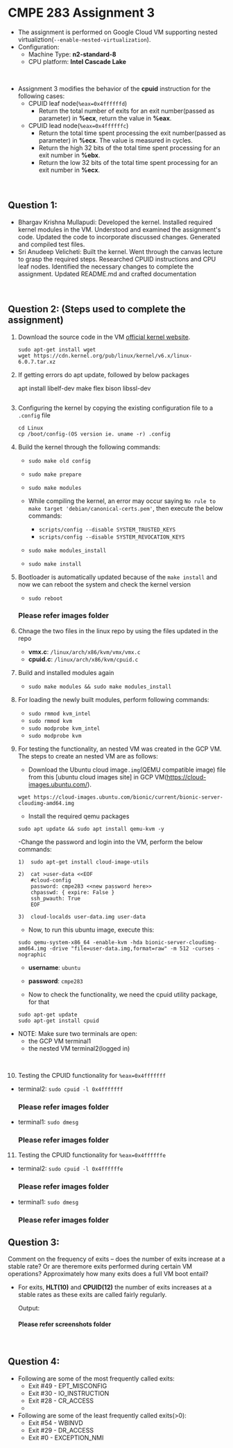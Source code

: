 # CMPE 283 Assignment 3

- The assignment is performed on Google Cloud VM supporting nested virtualiztion(`--enable-nested-virtualization`).
- Configuration:
  - Machine Type: **n2-standard-8**
  - CPU platform: **Intel Cascade Lake**

<br />

- Assignment 3 modifies the behavior of the **cpuid** instruction for the following cases:
  - CPUID leaf node(`%eax=0x4ffffffd`)
    - Return the total number of exits for an exit number(passed as parameter) in **%ecx**, return the value in **%eax**.
  - CPUID lead node(`%eax=0x4ffffffc`)
    - Return the total time spent processing the exit number(passed as parameter) in **%ecx**. The value is measured in cycles.
    - Return the high 32 bits of the total time spent processing for an exit number in **%ebx**.
    - Return the low 32 bits of the total time spent processing for an exit number in **%ecx**.

<br />

## Question 1:

- Bhargav Krishna Mullapudi:
    Developed the kernel.
    Installed required kernel modules in the VM.
    Understood and examined the assignment's code.
    Updated the code to incorporate discussed changes.
    Generated and compiled test files.
- Sri Anudeep Velicheti:
    Built the kernel.
    Went through the canvas lecture to grasp the required steps.
    Researched CPUID instructions and CPU leaf nodes.
    Identified the necessary changes to complete the assignment.
    Updated README.md and crafted documentation

<br />


## Question 2: (Steps used to complete the assignment)


1) Download the source code in the VM [official kernel website](https://www.kernel.org/).
    ```
    sudo apt-get install wget
    wget https://cdn.kernel.org/pub/linux/kernel/v6.x/linux-6.0.7.tar.xz
    ```


2) If getting errors do apt update, followed by below packages

   apt install libelf-dev make flex bison libssl-dev
    ```

3) Configuring the kernel by copying the existing configuration file to a `.config` file
    ```
   cd Linux
   cp /boot/config-(OS version ie. uname -r) .config
    ```

4) Build the kernel through the following commands:
    
    - `sudo make old config`
    - `sudo make prepare`
    - `sudo make modules`

    - While compiling the kernel, an error may occur saying `No rule to make target 'debian/canonical-certs.pem'`, then execute the below commands:
      - `scripts/config --disable SYSTEM_TRUSTED_KEYS`
      - `scripts/config --disable SYSTEM_REVOCATION_KEYS`
    - `sudo make modules_install`
    - `sudo make install`

5) Bootloader is automatically updated because of the `make install` and now we can reboot the system and check the kernel version
    - `sudo reboot`
    

    ### Please refer images folder

6) Chnage the two files in the linux repo by using the files updated in the repo
   - **vmx.c**: `/linux/arch/x86/kvm/vmx/vmx.c`
   - **cpuid.c**: `/linux/arch/x86/kvm/cpuid.c` 

7) Build and installed modules again
    - `sudo make modules && sudo make modules_install`

8) For loading the newly built modules, perform following commands:
   - `sudo rmmod kvm_intel`
   - `sudo rmmod kvm`
   - `sudo modprobe kvm_intel`
   - `sudo modprobe kvm`


  
9) For testing the functionality, an nested VM was created in the GCP VM. The steps to create an nested VM are as follows:
    - Download the Ubuntu cloud image`.img`(QEMU compatible image) file from this [ubuntu cloud images site] in GCP VM(https://cloud-images.ubuntu.com/).
    ```
    wget https://cloud-images.ubuntu.com/bionic/current/bionic-server-cloudimg-amd64.img
    ```
    - Install the required qemu packages
    ```
    sudo apt update && sudo apt install qemu-kvm -y
    ```
    -Change the password and login into the VM, perform the below commands:
    ```
    1)  sudo apt-get install cloud-image-utils

    2)  cat >user-data <<EOF
        #cloud-config
        password: cmpe283 <<new password here>>
        chpasswd: { expire: False }
        ssh_pwauth: True
        EOF

    3)  cloud-localds user-data.img user-data
    ```
    - Now, to run this ubuntu image, execute this:
    ```
    sudo qemu-system-x86_64 -enable-kvm -hda bionic-server-cloudimg-amd64.img -drive "file=user-data.img,format=raw" -m 512 -curses -nographic
    ```

    - **username**: `ubuntu`
    - **password**: `cmpe283`

    - Now to check the functionality, we need the cpuid utility package, for that
    ```
    sudo apt-get update
    sudo apt-get install cpuid
    ```

  - NOTE: Make sure two terminals are open:
      - the GCP VM terminal1
      - the nested VM terminal2(logged in)

<br />

10) Testing the CPUID functionality for `%eax=0x4fffffff`
  - terminal2: `sudo cpuid -l 0x4fffffff`
    ### Please refer images folder
  - terminal1: `sudo dmesg` 
    ### Please refer images folder
   
11)  Testing the CPUID functionality for `%eax=0x4ffffffe`
  - terminal2: `sudo cpuid -l 0x4ffffffe`
    ### Please refer images folder
  - terminal1: `sudo dmesg` 
    ### Please refer images folder
  

## Question 3:

Comment on the frequency of exits – does the number of exits increase at a stable rate? Or are theremore exits performed during certain VM operations? Approximately how many exits does a full VM boot entail?

- For exits, **HLT(10)** and **CPUID(12)** the number of exits increases at a stable rates as these exits are called fairly regularly.

  Output:

  #### Please refer screenshots folder

<br />

## Question 4:

- Following are some of the most frequently called exits:
  - Exit #49 - EPT_MISCONFIG
  - Exit #30 - IO_INSTRUCTION
  - Exit #28 - CR_ACCESS
  -
- Following are some of the least frequently called exits(>0):
  - Exit #54 - WBINVD
  - Exit #29 - DR_ACCESS
  - Exit #0 - EXCEPTION_NMI
